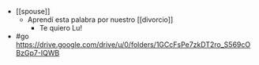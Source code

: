   - [[spouse]]
    - Aprendí esta palabra por nuestro [[divorcio]]
      - Te quiero Lu!
  - #go https://drive.google.com/drive/u/0/folders/1GCcFsPe7zkDT2ro_S569cOBzGp7-IQWB
